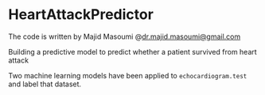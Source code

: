# HeartAttackPredictor

The code is written by Majid Masoumi @dr.majid.masoumi@gmail.com

Building a predictive model to predict whether a patient survived from heart attack

Two machine learning models have been applied to `echocardiogram.test` and label that dataset.
